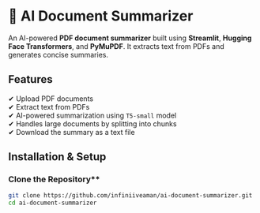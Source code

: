 # 📄 AI Document Summarizer  

An AI-powered **PDF document summarizer** built using **Streamlit**, **Hugging Face Transformers**, and **PyMuPDF**. It extracts text from PDFs and generates concise summaries.  

##  Features  
✔ Upload PDF documents  
✔ Extract text from PDFs  
✔ AI-powered summarization using `T5-small` model  
✔ Handles large documents by splitting into chunks  
✔ Download the summary as a text file  

##  Installation & Setup  

###  Clone the Repository**  
```sh
git clone https://github.com/infiniiveaman/ai-document-summarizer.git
cd ai-document-summarizer

